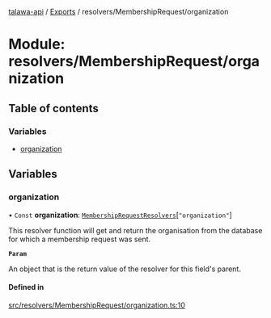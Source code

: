 [talawa-api](../README.md) / [Exports](../modules.md) / resolvers/MembershipRequest/organization

# Module: resolvers/MembershipRequest/organization

## Table of contents

### Variables

- [organization](resolvers_MembershipRequest_organization.md#organization)

## Variables

### organization

• `Const` **organization**: [`MembershipRequestResolvers`](types_generatedGraphQLTypes.md#membershiprequestresolvers)[``"organization"``]

This resolver function will get and return the organisation from the database for which a membership request was sent.

**`Param`**

An object that is the return value of the resolver for this field's parent.

#### Defined in

[src/resolvers/MembershipRequest/organization.ts:10](https://github.com/PalisadoesFoundation/talawa-api/blob/4c7d3ea/src/resolvers/MembershipRequest/organization.ts#L10)
